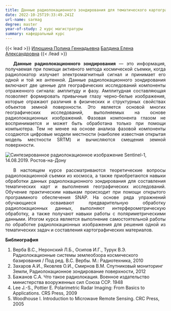 ```yaml
---
title: Данные радиолокационного зондирования для тематического картографирования
date: 2022-10-25T19:33:49.241Z
url-name: sarmag
degree: master
year-of-study: 2 курс магистратуры
summary: кафедральный курс
---
```

{{< lead >}} [Илюшина Полина Геннадьевна](https://istina.msu.ru/profile/MikhaylukovaPG/) [Балдина Елена Александровна](https://istina.msu.ru/profile/Baldina_EA/) {{< /lead >}}

<div style="text-align: justify; text-indent: 25px;">
<b>Данные радиолокационного зондирования</b> — это информация, получаемая при помощи активного метода космической съемки, когда радиолокатор излучает электромагнитный сигнал и принимает его одной и той же антенной. Данные радиолокационного зондирования включают две ценные для географических исследований компоненты отраженного сигнала: амплитуду и фазу. Амплитудная составляющая позволяет формировать привычные глазу черно-белые изображения, которые отражают различия в физических и структурных свойствах объектов земной поверхности. Это является основой многих географических исследований, выполняемых на основе радиолокационных изображений. Фазовая компонента глазом не воспринимается и может быть обработана только при помощи компьютера. Тем не менее на основе анализа фазовой компоненты создаются цифровые модели местности (наиболее известная открытая модель местности SRTM)  и вычисляются смещения земной поверхности. </div>

![Синтезированное радиолокационное изображение Sentinel-1, 14.08.2019. Ростов-на-Дону](img/sarmag_1_sentinel.jpg "Синтезированное радиолокационное изображение Sentinel-1, 14.08.2019. Ростов-на-Дону")


<div style="text-align: justify; text-indent: 25px;">
В настоящем курсе рассматриваются теоретические вопросы радиолокационной съемки из космоса, а также приобретаются навыки обработки данных радиолокационного зондирования для составления тематических карт и выполнения географических исследований. Обучение практическим навыкам происходит при помощи открытого программного обеспечения SNAP. На основе ряда упражнений обучающиеся осваивают предварительную обработку радиолокационных данных, выполняют интерферометрическую обработку, а также получают навыки работы с поляриметрическими данными. Итогом курса является выполнение самостоятельной работы по обработке радиолокационных изображения для решения одной из тематических задач и составления картографических материалов. </div>

**Библиография**

1. Верба В.С., Неронский Л.Б., Осипов И.Г., Турук В.Э. Радиолокационные системы землеобзора космического базирования / Под ред. В.С. Вербы. М.: Радиотехника, 2010 
2. Захаров А.И., Яковлев О.И., Смирнов В.М. Спутниковый мониторинг Земли, Радиолокационное зондирование поверхности, 2012 
3. Бажанов С.А. Что такое радиолокация. Военное издательство министерства вооруженных сил Союза ССР. 1948 
4. Lee J.-S., Pottier E. Polarimetric Radar Imaging: From Basics to Applications. CRS Press, 2009
5. Woodhouse I. Introduction to Microwave Remote Sensing. CRC Press, 2005
